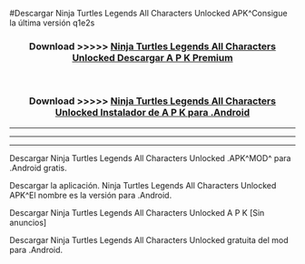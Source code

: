 #Descargar Ninja Turtles Legends All Characters Unlocked  APK^Consigue la última versión q1e2s



<div align="center">
<h3>Download >>>>> <a href="https://es-sites.web.app/?es= Ninja Turtles Legends All Characters Unlocked ">Ninja Turtles Legends All Characters Unlocked  Descargar A P K Premium</a></h3><br>

<h3>Download >>>>> <a href="https://es-sites.web.app/?es= Ninja Turtles Legends All Characters Unlocked ">Ninja Turtles Legends All Characters Unlocked  Instalador de A P K para .Android</a></h3>
</div>


----------------------------------------------------------

----------------------------------------------------------

----------------------------------------------------------

Descargar Ninja Turtles Legends All Characters Unlocked  .APK^MOD^ para .Android gratis.

Descargar la aplicación. Ninja Turtles Legends All Characters Unlocked  APK^El nombre es la versión para .Android.

Descargar Ninja Turtles Legends All Characters Unlocked  A P K [Sin anuncios]

Descargar Ninja Turtles Legends All Characters Unlocked  gratuita del mod para .Android.